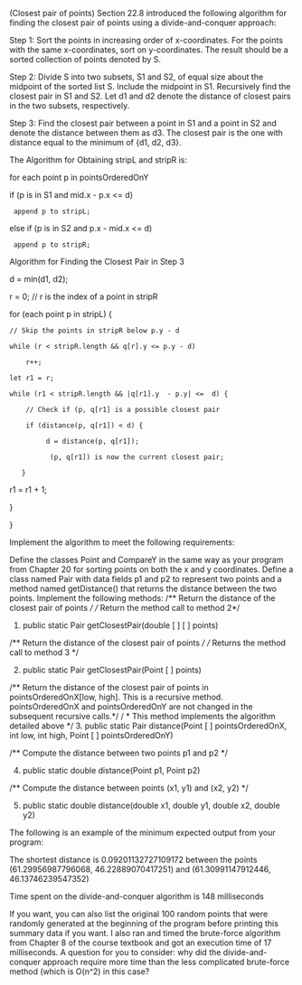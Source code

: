 (Closest pair of points) Section 22.8 introduced the following algorithm for finding the closest pair of points using a divide-and-conquer approach:

Step 1: Sort the points in increasing order of x-coordinates. For the points with the same x-coordinates, sort on y-coordinates. The result should be a sorted collection of points denoted by S.

Step 2: Divide S into two subsets, S1 and S2, of equal size about the midpoint of the sorted list S. Include the midpoint in S1. Recursively find the closest pair in S1 and S2. Let d1 and d2 denote the distance of closest pairs in the two subsets, respectively. 

Step 3: Find the closest pair between a point in S1 and a point in S2 and denote the distance between them as d3. The closest pair is the one with distance equal to the minimum of {d1, d2, d3}.

The Algorithm for Obtaining stripL and stripR is:

for each point p in pointsOrderedOnY

  if (p is in S1 and mid.x - p.x  <= d)

     append p to stripL;

  else if (p is in S2 and p.x - mid.x <= d)

     append p to stripR;

 

Algorithm for Finding the Closest Pair in Step 3

d = min(d1, d2);

r = 0;  // r is the index of a point in stripR

for (each point p in stripL) {

    // Skip the points in stripR below p.y - d

    while (r < stripR.length && q[r].y <= p.y - d) 

        r++;

    let r1 = r;

    while (r1 < stripR.length && |q[r1].y  - p.y| <=  d) {

        // Check if (p, q[r1] is a possible closest pair   

        if (distance(p, q[r1]) < d) {

             d = distance(p, q[r1]);

              (p, q[r1]) is now the current closest pair;

       }

   r1 = r1 + 1;

 }

}

 

Implement the algorithm to meet the following requirements:

Define the classes Point and CompareY in the same way as your program from Chapter 20 for sorting points on both the x and y coordinates.
Define  a class named Pair with data fields p1 and p2 to represent two points and a method named getDistance() that returns the distance between the two points.
Implement the following methods:
/** Return the distance of the closest pair of points */
/* Return the method call to method 2*/ 
1. public static Pair getClosestPair(double [ ] [ ]  points)

 

/** Return the distance of the closest pair of points */
/* Returns the method call to method 3 */ 

2. public static Pair getClosestPair(Point [ ]  points)

 

/** Return the distance of the closest pair of points in pointsOrderedOnX[low, high]. This is a recursive method. pointsOrderedOnX and pointsOrderedOnY are not changed in the subsequent recursive calls.*/
/ * This method implements the algorithm detailed above */
3. public static Pair distance(Point [ ] pointsOrderedOnX, int low, int high, Point [ ] pointsOrderedOnY)

 

/** Compute the distance between two points p1 and p2 */

4. public static double distance(Point p1, Point p2)

 

/** Compute the distance between points (x1, y1) and (x2, y2) */

5. public static double distance(double x1, double y1, double x2, double y2)

The following is an example of the minimum expected output from your program: 

The shortest distance is 0.09201132727109172 between the points 
(61.29956987796068, 46.22889070417251) and (61.30991147912446, 46.13746239547352)

Time spent on the divide-and-conquer algorithm is 148 milliseconds

If you want, you can also list the original 100 random points that were randomly generated at the beginning of the program before printing this summary data if you want. I also ran and timed the brute-force algorithm from Chapter 8 of the course textbook and got an execution time of 17 milliseconds. A question for you to consider: why did the divide-and-conquer approach require more time than the less complicated brute-force method (which is O(n^2) in this case?

